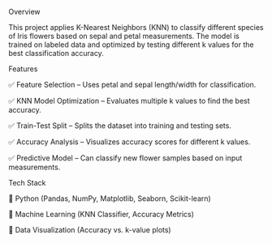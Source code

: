 Overview

This project applies K-Nearest Neighbors (KNN) to classify different species of Iris flowers based on sepal and petal measurements. The model is trained on labeled data and optimized by testing different k values for the best classification accuracy.

Features

✅ Feature Selection – Uses petal and sepal length/width for classification.

✅ KNN Model Optimization – Evaluates multiple k values to find the best accuracy.

✅ Train-Test Split – Splits the dataset into training and testing sets.

✅ Accuracy Analysis – Visualizes accuracy scores for different k values.

✅ Predictive Model – Can classify new flower samples based on input measurements.

Tech Stack

🔹 Python (Pandas, NumPy, Matplotlib, Seaborn, Scikit-learn)

🔹 Machine Learning (KNN Classifier, Accuracy Metrics)

🔹 Data Visualization (Accuracy vs. k-value plots)
